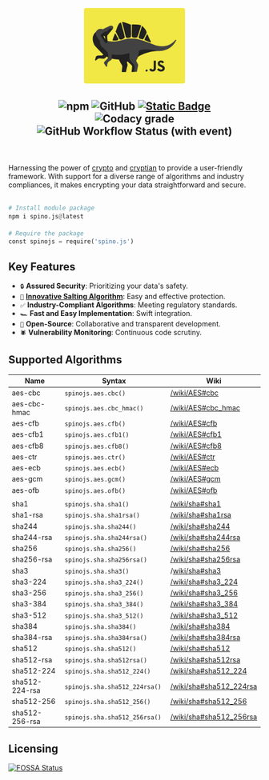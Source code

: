  <div align="center">
  <p></p>
  <img src="https://github.com/NotReeceHarris/spino.js/blob/main/spino-logo.png?raw=true" width="40%"/>
  <p></p>
</div>

<h2 align="center">
  <img src="https://img.shields.io/npm/v/spino.js?style=for-the-badge&amp;labelColor=%23313531&amp;color=%23f1e845" alt="npm">
  <img src="https://img.shields.io/github/license/notreeceharris/spino.js?style=for-the-badge&amp;labelColor=%23313531&amp;color=%23f1e845" alt="GitHub">
  <a href="#supported-algorithms"><img src="https://img.shields.io/badge/supported_algorithms-28-we?style=for-the-badge&amp;labelColor=%23313531&amp;color=%23f1e845" alt="Static Badge"></a>
  <br>
  <img alt="Codacy grade" src="https://img.shields.io/codacy/grade/471ef670bb0f49a485cc5fc8f2690ee0?style=for-the-badge&label=Codacy%20score&labelColor=%23313531&color=%23f1e845">
  <img alt="GitHub Workflow Status (with event)" src="https://img.shields.io/github/actions/workflow/status/NotReeceHarris/spino.js/github-code-scanning%2Fcodeql?style=for-the-badge&label=CodeQL&labelColor=%23313531&color=%23f1e845">
  <p> </p>
</h2>

<br>
<p>Harnessing the power of <a href="https://nodejs.org/api/crypto.html">crypto</a> and <a href="https://github.com/tugrul/cryptian">cryptian</a> to provide a user-friendly framework. With support for a diverse range of algorithms and industry compliances, it makes encrypting your data straightforward and secure.</p>

##

```py
# Install module package
npm i spino.js@latest

# Require the package
const spinojs = require('spino.js')
```
## Key Features

- `🔒` **Assured Security**: Prioritizing your data's safety. 
- `🧂` **[Innovative Salting Algorithm](https://github.com/NotReeceHarris/spino.js/wiki/salting)**: Easy and effective protection. 
- `✅` **Industry-Compliant Algorithms**: Meeting regulatory standards. 
- `🏎` **Fast and Easy Implementation**: Swift integration. 
- `👐` **Open-Source**: Collaborative and transparent development. 
- `🕷` **Vulnerability Monitoring**: Continuous code scrutiny. 


## Supported Algorithms

Name | Syntax | Wiki
--- | --- | ---
aes-cbc | `spinojs.aes.cbc()` | [/wiki/AES#cbc](https://github.com/NotReeceHarris/spino.js/wiki/AES#cbc)
aes-cbc-hmac | `spinojs.aes.cbc_hmac()` | [/wiki/AES#cbc_hmac](https://github.com/NotReeceHarris/spino.js/wiki/AES#cbc_hmac)
aes-cfb | `spinojs.aes.cfb()` | [/wiki/AES#cfb](https://github.com/NotReeceHarris/spino.js/wiki/AES#cfb)
aes-cfb1 |  `spinojs.aes.cfb1()` | [/wiki/AES#cfb1](https://github.com/NotReeceHarris/spino.js/wiki/AES#cfb1)
aes-cfb8 | `spinojs.aes.cfb8()` | [/wiki/AES#cfb8](https://github.com/NotReeceHarris/spino.js/wiki/AES#cfb8)
aes-ctr | `spinojs.aes.ctr()` | [/wiki/AES#ctr](https://github.com/NotReeceHarris/spino.js/wiki/AES#cbc)
aes-ecb | `spinojs.aes.ecb()` | [/wiki/AES#ecb](https://github.com/NotReeceHarris/spino.js/wiki/AES#ctr)
aes-gcm | `spinojs.aes.gcm()` | [/wiki/AES#gcm](https://github.com/NotReeceHarris/spino.js/wiki/AES#gcm)
aes-ofb | `spinojs.aes.ofb()` | [/wiki/AES#ofb](https://github.com/NotReeceHarris/spino.js/wiki/AES#ofb)
 | | |
sha1 | `spinojs.sha.sha1() ` | [/wiki/sha#sha1](https://github.com/NotReeceHarris/spino.js/wiki/sha#sha1)
sha1-rsa | `spinojs.sha.sha1rsa() ` | [/wiki/sha#sha1rsa](https://github.com/NotReeceHarris/spino.js/wiki/sha#sha1rsa)
sha244 | `spinojs.sha.sha244() ` | [/wiki/sha#sha244](https://github.com/NotReeceHarris/spino.js/wiki/sha#sha244)
sha244-rsa | `spinojs.sha.sha244rsa() ` | [/wiki/sha#sha244rsa](https://github.com/NotReeceHarris/spino.js/wiki/sha#sha244rsa)
sha256 | `spinojs.sha.sha256() ` | [/wiki/sha#sha256](https://github.com/NotReeceHarris/spino.js/wiki/sha#sha256)
sha256-rsa | `spinojs.sha.sha256rsa() ` | [/wiki/sha#sha256rsa](https://github.com/NotReeceHarris/spino.js/wiki/sha#sha256rsa)
sha3 | `spinojs.sha.sha3() ` | /[wiki/sha#sha3](https://github.com/NotReeceHarris/spino.js/wiki/sha#sha3)
sha3-224 | `spinojs.sha.sha3_224() ` | [/wiki/sha#sha3_224](https://github.com/NotReeceHarris/spino.js/wiki/sha#sha3_224)
sha3-256 | `spinojs.sha.sha3_256() ` | [/wiki/sha#sha3_256](https://github.com/NotReeceHarris/spino.js/wiki/sha#sha3_256)
sha3-384 | `spinojs.sha.sha3_384() ` | [/wiki/sha#sha3_384](https://github.com/NotReeceHarris/spino.js/wiki/sha#sha3_384)
sha3-512 | `spinojs.sha.sha3_512() ` | [/wiki/sha#sha3_512](https://github.com/NotReeceHarris/spino.js/wiki/sha#sha3_512)
sha384 | `spinojs.sha.sha384() ` | [/wiki/sha#sha384](https://github.com/NotReeceHarris/spino.js/wiki/sha#sha384)
sha384-rsa | `spinojs.sha.sha384rsa() ` | [/wiki/sha#sha384rsa](https://github.com/NotReeceHarris/spino.js/wiki/sha#sha384rsa)
sha512 | `spinojs.sha.sha512() ` | [/wiki/sha#sha512](https://github.com/NotReeceHarris/spino.js/wiki/sha#sha512)
sha512-rsa | `spinojs.sha.sha512rsa() ` | [/wiki/sha#sha512rsa](https://github.com/NotReeceHarris/spino.js/wiki/sha#sha512rsa)
sha512-224 | `spinojs.sha.sha512_224() ` | [/wiki/sha#sha512_224](https://github.com/NotReeceHarris/spino.js/wiki/sha#sha512_224)
sha512-224-rsa | `spinojs.sha.sha512_224rsa() ` | [/wiki/sha#sha512_224rsa](https://github.com/NotReeceHarris/spino.js/wiki/sha#sha512_224rsa)
sha512-256 | `spinojs.sha.sha512_256() ` | [/wiki/sha#sha512_256](https://github.com/NotReeceHarris/spino.js/wiki/sha#sha512_256)
sha512-256-rsa | `spinojs.sha.sha512_256rsa() ` | [/wiki/sha#sha512_256rsa](https://github.com/NotReeceHarris/spino.js/wiki/sha#sha512_256rsa)



## Licensing

[![FOSSA Status](https://app.fossa.com/api/projects/git%2Bgithub.com%2FNotReeceHarris%2Fspino.js.svg?type=large)](https://app.fossa.com/projects/git%2Bgithub.com%2FNotReeceHarris%2Fspino.js?ref=badge_large)
